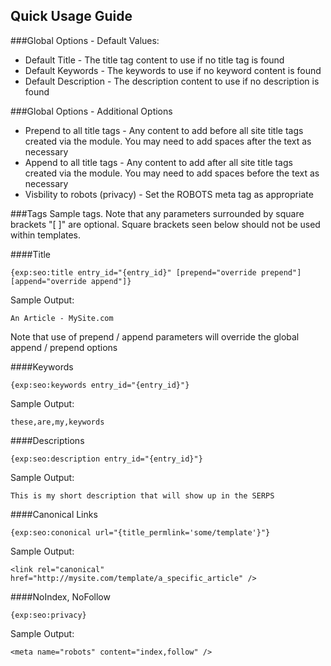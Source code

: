 Quick Usage Guide
---

###Global Options - Default Values:

*  Default Title 		- The title tag content to use if no title tag is found
*  Default Keywords 	- The keywords to use if no keyword content is found
*  Default Description 	- The description content to use if no description is found

###Global Options - Additional Options
* Prepend to all title tags 	 - Any content to add before all site title tags created via the module. You may need to add spaces after the text as necessary
* Append to all title tags		 - Any content to add after all site title tags created via the module. You may need to add spaces before the text as necessary
* Visbility to robots (privacy) - Set the ROBOTS meta tag as appropriate


###Tags
Sample tags. Note that any parameters surrounded by square brackets "[ ]" are optional. Square brackets seen below should not be used within templates.

####Title

    {exp:seo:title entry_id="{entry_id}" [prepend="override prepend"] [append="override append"]}

Sample Output:

    An Article - MySite.com

Note that use of prepend / append parameters will override the global append / prepend options

####Keywords

    {exp:seo:keywords entry_id="{entry_id}"}

Sample Output:

    these,are,my,keywords

####Descriptions

    {exp:seo:description entry_id="{entry_id}"}

Sample Output:

    This is my short description that will show up in the SERPS

####Canonical Links

    {exp:seo:cononical url="{title_permlink='some/template'}"}

Sample Output:

    <link rel="canonical" href="http://mysite.com/template/a_specific_article" />

####NoIndex, NoFollow

    {exp:seo:privacy}

Sample Output:

    <meta name="robots" content="index,follow" />
